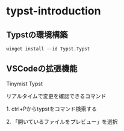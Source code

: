 # typst-introduction

## Typstの環境構築
```
winget install --id Typst.Typst
```
## VSCodeの拡張機能
Tinymist Typst 

リアルタイムで変更を確認できるコマンド

1\. ctrl+Pからtypstをコマンド検索する 

2\. 「開いているファイルをプレビュー」を選択

